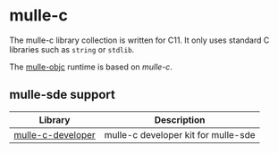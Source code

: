 # mulle-c

The mulle-c library collection is written for C11. It only uses
standard C libraries such as `string` or `stdlib`.

The [mulle-objc](//mulle-objc.github.io) runtime is based on *mulle-c*.

## mulle-sde support

Library                                                     | Description
------------------------------------------------------------|----------------------
[mulle-c-developer](//github.com/mulle-c/mulle-c-developer) | mulle-c developer kit for mulle-sde 

